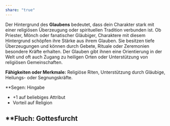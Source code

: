 ```yaml
---
share: "true"
---
```

Der Hintergrund des **Glaubens** bedeutet, dass dein Charakter stark mit einer religiösen Überzeugung oder spirituellen Tradition verbunden ist. Ob Priester, Mönch oder fanatischer Gläubiger, Charaktere mit diesem Hintergrund schöpfen ihre Stärke aus ihrem Glauben. Sie besitzen tiefe Überzeugungen und können durch Gebete, Rituale oder Zeremonien besondere Kräfte erhalten. Der Glauben gibt ihnen eine Orientierung in der Welt und oft auch Zugang zu heiligen Orten oder Unterstützung von religiösen Gemeinschaften.  
  
**Fähigkeiten oder Merkmale:** Religiöse Riten, Unterstützung durch Gläubige, Heilungs- oder Segnungskräfte.  
  
**Segen: Hingabe  
- +1 auf beliebiges Attribut  
- Vorteil auf Religion  
  
**Fluch: Gottesfurcht  
- 